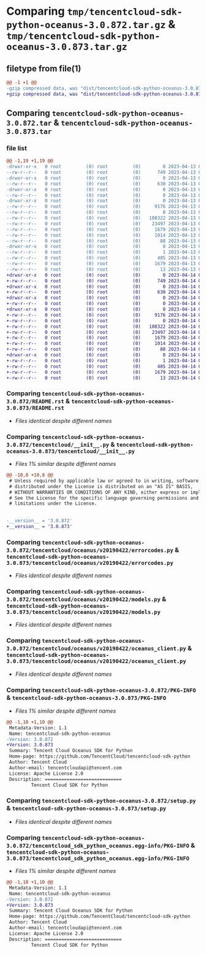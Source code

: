 # Comparing `tmp/tencentcloud-sdk-python-oceanus-3.0.872.tar.gz` & `tmp/tencentcloud-sdk-python-oceanus-3.0.873.tar.gz`

## filetype from file(1)

```diff
@@ -1 +1 @@
-gzip compressed data, was "dist/tencentcloud-sdk-python-oceanus-3.0.872.tar", last modified: Thu Apr 13 00:53:04 2023, max compression
+gzip compressed data, was "dist/tencentcloud-sdk-python-oceanus-3.0.873.tar", last modified: Fri Apr 14 00:48:54 2023, max compression
```

## Comparing `tencentcloud-sdk-python-oceanus-3.0.872.tar` & `tencentcloud-sdk-python-oceanus-3.0.873.tar`

### file list

```diff
@@ -1,19 +1,19 @@
-drwxr-xr-x   0 root         (0) root         (0)        0 2023-04-13 00:53:04.000000 tencentcloud-sdk-python-oceanus-3.0.872/
--rw-r--r--   0 root         (0) root         (0)      749 2023-04-13 00:53:04.000000 tencentcloud-sdk-python-oceanus-3.0.872/README.rst
-drwxr-xr-x   0 root         (0) root         (0)        0 2023-04-13 00:53:04.000000 tencentcloud-sdk-python-oceanus-3.0.872/tencentcloud/
--rw-r--r--   0 root         (0) root         (0)      630 2023-04-13 00:53:04.000000 tencentcloud-sdk-python-oceanus-3.0.872/tencentcloud/__init__.py
-drwxr-xr-x   0 root         (0) root         (0)        0 2023-04-13 00:53:04.000000 tencentcloud-sdk-python-oceanus-3.0.872/tencentcloud/oceanus/
--rw-r--r--   0 root         (0) root         (0)        0 2023-04-13 00:53:04.000000 tencentcloud-sdk-python-oceanus-3.0.872/tencentcloud/oceanus/__init__.py
-drwxr-xr-x   0 root         (0) root         (0)        0 2023-04-13 00:53:04.000000 tencentcloud-sdk-python-oceanus-3.0.872/tencentcloud/oceanus/v20190422/
--rw-r--r--   0 root         (0) root         (0)     9176 2023-04-13 00:53:04.000000 tencentcloud-sdk-python-oceanus-3.0.872/tencentcloud/oceanus/v20190422/errorcodes.py
--rw-r--r--   0 root         (0) root         (0)        0 2023-04-13 00:53:04.000000 tencentcloud-sdk-python-oceanus-3.0.872/tencentcloud/oceanus/v20190422/__init__.py
--rw-r--r--   0 root         (0) root         (0)   108322 2023-04-13 00:53:04.000000 tencentcloud-sdk-python-oceanus-3.0.872/tencentcloud/oceanus/v20190422/models.py
--rw-r--r--   0 root         (0) root         (0)    23497 2023-04-13 00:53:04.000000 tencentcloud-sdk-python-oceanus-3.0.872/tencentcloud/oceanus/v20190422/oceanus_client.py
--rw-r--r--   0 root         (0) root         (0)     1679 2023-04-13 00:53:04.000000 tencentcloud-sdk-python-oceanus-3.0.872/PKG-INFO
--rw-r--r--   0 root         (0) root         (0)     1014 2023-04-13 00:53:04.000000 tencentcloud-sdk-python-oceanus-3.0.872/setup.py
--rw-r--r--   0 root         (0) root         (0)       88 2023-04-13 00:53:04.000000 tencentcloud-sdk-python-oceanus-3.0.872/setup.cfg
-drwxr-xr-x   0 root         (0) root         (0)        0 2023-04-13 00:53:04.000000 tencentcloud-sdk-python-oceanus-3.0.872/tencentcloud_sdk_python_oceanus.egg-info/
--rw-r--r--   0 root         (0) root         (0)        1 2023-04-13 00:53:04.000000 tencentcloud-sdk-python-oceanus-3.0.872/tencentcloud_sdk_python_oceanus.egg-info/dependency_links.txt
--rw-r--r--   0 root         (0) root         (0)      485 2023-04-13 00:53:04.000000 tencentcloud-sdk-python-oceanus-3.0.872/tencentcloud_sdk_python_oceanus.egg-info/SOURCES.txt
--rw-r--r--   0 root         (0) root         (0)     1679 2023-04-13 00:53:04.000000 tencentcloud-sdk-python-oceanus-3.0.872/tencentcloud_sdk_python_oceanus.egg-info/PKG-INFO
--rw-r--r--   0 root         (0) root         (0)       13 2023-04-13 00:53:04.000000 tencentcloud-sdk-python-oceanus-3.0.872/tencentcloud_sdk_python_oceanus.egg-info/top_level.txt
+drwxr-xr-x   0 root         (0) root         (0)        0 2023-04-14 00:48:54.000000 tencentcloud-sdk-python-oceanus-3.0.873/
+-rw-r--r--   0 root         (0) root         (0)      749 2023-04-14 00:48:54.000000 tencentcloud-sdk-python-oceanus-3.0.873/README.rst
+drwxr-xr-x   0 root         (0) root         (0)        0 2023-04-14 00:48:54.000000 tencentcloud-sdk-python-oceanus-3.0.873/tencentcloud/
+-rw-r--r--   0 root         (0) root         (0)      630 2023-04-14 00:48:54.000000 tencentcloud-sdk-python-oceanus-3.0.873/tencentcloud/__init__.py
+drwxr-xr-x   0 root         (0) root         (0)        0 2023-04-14 00:48:54.000000 tencentcloud-sdk-python-oceanus-3.0.873/tencentcloud/oceanus/
+-rw-r--r--   0 root         (0) root         (0)        0 2023-04-14 00:48:54.000000 tencentcloud-sdk-python-oceanus-3.0.873/tencentcloud/oceanus/__init__.py
+drwxr-xr-x   0 root         (0) root         (0)        0 2023-04-14 00:48:54.000000 tencentcloud-sdk-python-oceanus-3.0.873/tencentcloud/oceanus/v20190422/
+-rw-r--r--   0 root         (0) root         (0)     9176 2023-04-14 00:48:54.000000 tencentcloud-sdk-python-oceanus-3.0.873/tencentcloud/oceanus/v20190422/errorcodes.py
+-rw-r--r--   0 root         (0) root         (0)        0 2023-04-14 00:48:54.000000 tencentcloud-sdk-python-oceanus-3.0.873/tencentcloud/oceanus/v20190422/__init__.py
+-rw-r--r--   0 root         (0) root         (0)   108322 2023-04-14 00:48:54.000000 tencentcloud-sdk-python-oceanus-3.0.873/tencentcloud/oceanus/v20190422/models.py
+-rw-r--r--   0 root         (0) root         (0)    23497 2023-04-14 00:48:54.000000 tencentcloud-sdk-python-oceanus-3.0.873/tencentcloud/oceanus/v20190422/oceanus_client.py
+-rw-r--r--   0 root         (0) root         (0)     1679 2023-04-14 00:48:54.000000 tencentcloud-sdk-python-oceanus-3.0.873/PKG-INFO
+-rw-r--r--   0 root         (0) root         (0)     1014 2023-04-14 00:48:54.000000 tencentcloud-sdk-python-oceanus-3.0.873/setup.py
+-rw-r--r--   0 root         (0) root         (0)       88 2023-04-14 00:48:54.000000 tencentcloud-sdk-python-oceanus-3.0.873/setup.cfg
+drwxr-xr-x   0 root         (0) root         (0)        0 2023-04-14 00:48:54.000000 tencentcloud-sdk-python-oceanus-3.0.873/tencentcloud_sdk_python_oceanus.egg-info/
+-rw-r--r--   0 root         (0) root         (0)        1 2023-04-14 00:48:54.000000 tencentcloud-sdk-python-oceanus-3.0.873/tencentcloud_sdk_python_oceanus.egg-info/dependency_links.txt
+-rw-r--r--   0 root         (0) root         (0)      485 2023-04-14 00:48:54.000000 tencentcloud-sdk-python-oceanus-3.0.873/tencentcloud_sdk_python_oceanus.egg-info/SOURCES.txt
+-rw-r--r--   0 root         (0) root         (0)     1679 2023-04-14 00:48:54.000000 tencentcloud-sdk-python-oceanus-3.0.873/tencentcloud_sdk_python_oceanus.egg-info/PKG-INFO
+-rw-r--r--   0 root         (0) root         (0)       13 2023-04-14 00:48:54.000000 tencentcloud-sdk-python-oceanus-3.0.873/tencentcloud_sdk_python_oceanus.egg-info/top_level.txt
```

### Comparing `tencentcloud-sdk-python-oceanus-3.0.872/README.rst` & `tencentcloud-sdk-python-oceanus-3.0.873/README.rst`

 * *Files identical despite different names*

### Comparing `tencentcloud-sdk-python-oceanus-3.0.872/tencentcloud/__init__.py` & `tencentcloud-sdk-python-oceanus-3.0.873/tencentcloud/__init__.py`

 * *Files 1% similar despite different names*

```diff
@@ -10,8 +10,8 @@
 # Unless required by applicable law or agreed to in writing, software
 # distributed under the License is distributed on an "AS IS" BASIS,
 # WITHOUT WARRANTIES OR CONDITIONS OF ANY KIND, either express or implied.
 # See the License for the specific language governing permissions and
 # limitations under the License.
 
 
-__version__ = '3.0.872'
+__version__ = '3.0.873'
```

### Comparing `tencentcloud-sdk-python-oceanus-3.0.872/tencentcloud/oceanus/v20190422/errorcodes.py` & `tencentcloud-sdk-python-oceanus-3.0.873/tencentcloud/oceanus/v20190422/errorcodes.py`

 * *Files identical despite different names*

### Comparing `tencentcloud-sdk-python-oceanus-3.0.872/tencentcloud/oceanus/v20190422/models.py` & `tencentcloud-sdk-python-oceanus-3.0.873/tencentcloud/oceanus/v20190422/models.py`

 * *Files identical despite different names*

### Comparing `tencentcloud-sdk-python-oceanus-3.0.872/tencentcloud/oceanus/v20190422/oceanus_client.py` & `tencentcloud-sdk-python-oceanus-3.0.873/tencentcloud/oceanus/v20190422/oceanus_client.py`

 * *Files identical despite different names*

### Comparing `tencentcloud-sdk-python-oceanus-3.0.872/PKG-INFO` & `tencentcloud-sdk-python-oceanus-3.0.873/PKG-INFO`

 * *Files 1% similar despite different names*

```diff
@@ -1,10 +1,10 @@
 Metadata-Version: 1.1
 Name: tencentcloud-sdk-python-oceanus
-Version: 3.0.872
+Version: 3.0.873
 Summary: Tencent Cloud Oceanus SDK for Python
 Home-page: https://github.com/TencentCloud/tencentcloud-sdk-python
 Author: Tencent Cloud
 Author-email: tencentcloudapi@tencent.com
 License: Apache License 2.0
 Description: ============================
         Tencent Cloud SDK for Python
```

### Comparing `tencentcloud-sdk-python-oceanus-3.0.872/setup.py` & `tencentcloud-sdk-python-oceanus-3.0.873/setup.py`

 * *Files identical despite different names*

### Comparing `tencentcloud-sdk-python-oceanus-3.0.872/tencentcloud_sdk_python_oceanus.egg-info/PKG-INFO` & `tencentcloud-sdk-python-oceanus-3.0.873/tencentcloud_sdk_python_oceanus.egg-info/PKG-INFO`

 * *Files 1% similar despite different names*

```diff
@@ -1,10 +1,10 @@
 Metadata-Version: 1.1
 Name: tencentcloud-sdk-python-oceanus
-Version: 3.0.872
+Version: 3.0.873
 Summary: Tencent Cloud Oceanus SDK for Python
 Home-page: https://github.com/TencentCloud/tencentcloud-sdk-python
 Author: Tencent Cloud
 Author-email: tencentcloudapi@tencent.com
 License: Apache License 2.0
 Description: ============================
         Tencent Cloud SDK for Python
```

